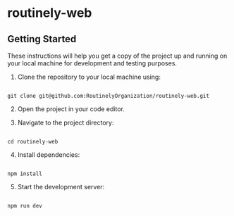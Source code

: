 # routinely-web

## Getting Started
These instructions will help you get a copy of the project up and running on your local machine for development and testing purposes.

1. Clone the repository to your local machine using:

```

git clone git@github.com:RoutinelyOrganization/routinely-web.git

```

2. Open the project in your code editor.
   
3. Navigate to the project directory: 

```

cd routinely-web

```

4. Install dependencies:

```

npm install

```

5. Start the development server:

```

npm run dev

```
